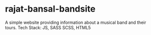 # rajat-bansal-bandsite
A simple website providing information about a musical band and their tours. 
Tech Stack: JS, SASS SCSS, HTML5
